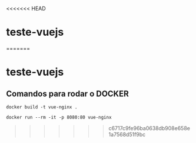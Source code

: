 <<<<<<< HEAD
# teste-vuejs
=======
# teste-vuejs

## Comandos para rodar o DOCKER
```
docker build -t vue-nginx .
```
```
docker run --rm -it -p 8080:80 vue-nginx
```

>>>>>>> c6717c9fe96ba0638db908e658e1a7568d51f9bc
